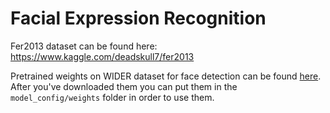 # Facial Expression Recognition

Fer2013 dataset can be found here: https://www.kaggle.com/deadskull7/fer2013

Pretrained weights on WIDER dataset for face detection can be found [here](https://drive.google.com/file/d/1zU_n5CwnGfYgFNLQ1JZlsl-rHjPV-kmp/view).
After you've downloaded them you can put them in the `model_config/weights` folder in order to use them.
